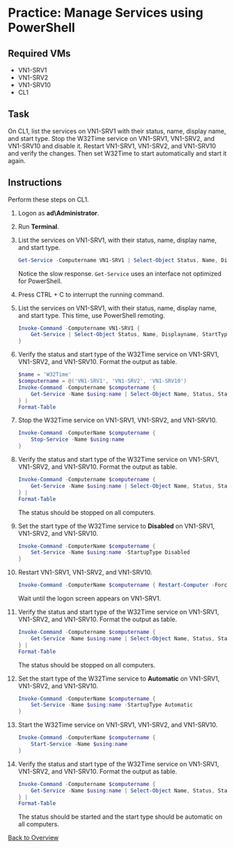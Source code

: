# Practice: Manage Services using PowerShell

## Required VMs

* VN1-SRV1
* VN1-SRV2
* VN1-SRV10
* CL1

## Task

On CL1, list the services on VN1-SRV1 with their status, name, display name, and start type. Stop the W32Time service on VN1-SRV1, VN1-SRV2, and VN1-SRV10 and disable it. Restart VN1-SRV1, VN1-SRV2, and VN1-SRV10 and verify the changes. Then set W32Time to start automatically and start it again.

## Instructions

Perform these steps on CL1.

1. Logon as **ad\Administrator**.
1. Run **Terminal**.
1. List the services on VN1-SRV1, with their status, name, display name, and start type.

    ````powershell
    Get-Service -Computername VN1-SRV1 | Select-Object Status, Name, Displayname, StartType
    ````

    Notice the slow response. ````Get-Service```` uses an interface not optimized for PowerShell.

1. Press CTRL + C to interrupt the running command.
1. List the services on VN1-SRV1, with their status, name, display name, and start type. This time, use PowerShell remoting.

    ````powershell
    Invoke-Command -Computername VN1-SRV1 { 
        Get-Service | Select-Object Status, Name, Displayname, StartType 
    }
    ````

1. Verify the status and start type of the W32Time service on VN1-SRV1, VN1-SRV2, and VN1-SRV10. Format the output as table.

    ````powershell
    $name = 'W32Time'
    $computername = @('VN1-SRV1', 'VN1-SRV2', 'VN1-SRV10')
    Invoke-Command -Computername $computername { 
        Get-Service -Name $using:name | Select-Object Name, Status, StartType 
    } | 
    Format-Table
    ````

1. Stop the W32Time service on VN1-SRV1, VN1-SRV2, and VN1-SRV10.

    ````powershell
    Invoke-Command -ComputerName $computername {
        Stop-Service -Name $using:name 
    }
    ````

1. Verify the status and start type of the W32Time service on VN1-SRV1, VN1-SRV2, and VN1-SRV10. Format the output as table.

    ````powershell
    Invoke-Command -Computername $computername { 
        Get-Service -Name $using:name | Select-Object Name, Status, StartType 
    } | 
    Format-Table
    ````

    The status should be stopped on all computers.

1. Set the start type of the W32Time service to **Disabled** on VN1-SRV1, VN1-SRV2, and VN1-SRV10.

    ````powershell
    Invoke-Command -ComputerName $computername { 
        Set-Service -Name $using:name -StartupType Disabled 
    }
    ````

1. Restart VN1-SRV1, VN1-SRV2, and VN1-SRV10.

    ````powershell
    Invoke-Command -ComputerName $computername { Restart-Computer -Force }
    ````

    Wait until the logon screen appears on VN1-SRV1.

1. Verify the status and start type of the W32Time service on VN1-SRV1, VN1-SRV2, and VN1-SRV10. Format the output as table.

    ````powershell
    Invoke-Command -Computername $computername { 
        Get-Service -Name $using:name | Select-Object Name, Status, StartType 
    } | 
    Format-Table
    ````

    The status should be stopped on all computers.

1. Set the start type of the W32Time service to **Automatic** on VN1-SRV1, VN1-SRV2, and VN1-SRV10.

    ````powershell
    Invoke-Command -ComputerName $computername { 
        Set-Service -Name $using:name -StartupType Automatic 
    }
    ````

1. Start the W32Time service on VN1-SRV1, VN1-SRV2, and VN1-SRV10.

    ````powershell
    Invoke-Command -ComputerName $computername {
        Start-Service -Name $using:name 
    }
    ````

1. Verify the status and start type of the W32Time service on VN1-SRV1, VN1-SRV2, and VN1-SRV10. Format the output as table.

    ````powershell
    Invoke-Command -Computername $computername { 
        Get-Service -Name $using:name | Select-Object Name, Status, StartType 
    } | 
    Format-Table
    ````

    The status should be started and the start type should be automatic on all computers.

[Back to Overview](../WinGLA.md)